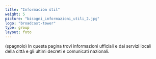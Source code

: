 ```yaml
---
title: "Información útil"
weight: 5
picture: "bisogni_informazioni_utili_2.jpg"
logo: "broadcast-tower"
type: group
layout: foto 
---
```


(spagnolo) In questa pagina trovi informazioni ufficiali e dai servizi locali della città e gli ultimi decreti e comunicati nazionali.
